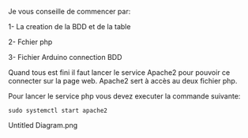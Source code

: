 Je vous conseille de commencer par:

1- La creation de la BDD et de la table

2- Fchier php

3- Fichier Arduino connection BDD

Quand tous est fini il faut lancer le service Apache2 pour pouvoir ce connecter sur la page web. Apache2 sert à accès au deux fichier php.

Pour lancer le service php vous devez executer la commande suivante:

```
sudo systemctl start apache2
```
Untitled Diagram.png
